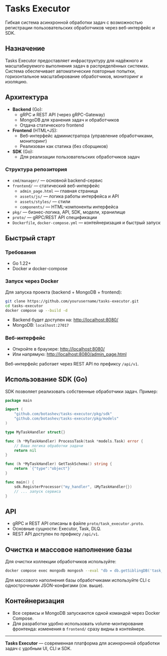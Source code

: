 # Tasks Executor

Гибкая система асинхронной обработки задач с возможностью регистрации пользовательских обработчиков через веб-интерфейс и SDK.

## Назначение

Tasks Executor предоставляет инфраструктуру для надёжного и масштабируемого выполнения задач в распределённых системах. Система обеспечивает автоматические повторные попытки, горизонтальное масштабирование обработчиков, мониторинг и изоляцию.

## Архитектура

- **Backend** (Go):
  - gRPC и REST API (через gRPC-Gateway)
  - MongoDB для хранения задач и обработчиков
  - Отдача статического frontend
- **Frontend** (HTML+JS):
  - Веб-интерфейс администратора (управление обработчиками, мониторинг)
  - Реализован как статика (без сборщиков)
- **SDK** (Go):
  - Для реализации пользовательских обработчиков задач

### Структура репозитория

- `cmd/manager/` — основной backend-сервис
- `frontend/` — статический веб-интерфейс
  - `admin_page.html` — главная страница
  - `assets/js/` — логика работы интерфейса и API
  - `assets/styles/` — стили
  - `components/` — HTML-компоненты интерфейса
- `pkg/` — бизнес-логика, API, SDK, модели, хранилище
- `proto/` — gRPC/REST API спецификации
- `Dockerfile`, `docker-compose.yml` — контейнеризация и быстрый запуск

## Быстрый старт

### Требования
- Go 1.22+
- Docker и docker-compose

### Запуск через Docker

Для запуска проекта (backend + MongoDB + frontend):

```bash
git clone https://github.com/yourusername/tasks-executor.git
cd tasks-executor
docker compose up --build -d
```

- Backend будет доступен на: [http://localhost:8080/](http://localhost:8080/)
- MongoDB: `localhost:27017`

### Веб-интерфейс

- Откройте в браузере: [http://localhost:8080/](http://localhost:8080/)
- Или напрямую: [http://localhost:8080/admin_page.html](http://localhost:8080/admin_page.html)

Веб-интерфейс работает через REST API по префиксу `/api/v1`.

## Использование SDK (Go)

SDK позволяет реализовать собственные обработчики задач. Пример:

```go
package main

import (
    "github.com/botashev/tasks-executor/pkg/sdk"
    "github.com/botashev/tasks-executor/pkg/models"
)

type MyTaskHandler struct{}

func (h *MyTaskHandler) ProcessTask(task *models.Task) error {
    // Ваша логика обработки задачи
    return nil
}

func (h *MyTaskHandler) GetTaskSchema() string {
    return `{"type":"object"}`
}

func main() {
    sdk.RegisterProcessor("my_handler", &MyTaskHandler{})
    // ... запуск сервиса
}
```

## API

- gRPC и REST API описаны в файле `proto/task_executor.proto`.
- Основные сущности: Executor, Task, DLQ.
- REST API доступен по префиксу `/api/v1`.

## Очистка и массовое наполнение базы

Для очистки коллекции обработчиков используйте:

```bash
docker compose exec mongodb mongosh --eval "db = db.getSiblingDB('task_executor'); db.executors.deleteMany({})"
```

Для массового наполнения базы обработчиками используйте CLI с однострочными JSON-конфигами (см. выше).

## Контейнеризация

- Все сервисы и MongoDB запускаются одной командой через Docker Compose.
- Для разработки удобно использовать volume-монтирование фронтенда: изменения в `frontend/` сразу видны в контейнере.

---

**Tasks Executor** — современная платформа для асинхронной обработки задач с удобным UI, CLI и SDK.

